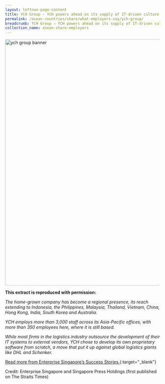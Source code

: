 ```yaml
---
layout: leftnav-page-content
title: YCH Group – YCH powers ahead on its supply of IT-driven culture
permalink: /asean-countries/share/what-employers-say/ych-group/
breadcrumb: YCH Group – YCH powers ahead on its supply of IT-driven culture
collection_name: asean-share-employers
---
```


<img src="\images\asean-employers\ych-group.jpg" alt="ych group banner" style="width:800px;" />

**This extract is reproduced with permission:**

*The home-grown company has become a regional presence, its reach extending to Indonesia, the Philippines, Malaysia, Thailand, Vietnam, China, Hong Kong, India, South Korea and Australia.*

*YCH employs more than 3,000 staff across its Asia-Pacific offices, with more than 350 employees here, where it is still based.*

*While most firms in the logistics industry outsource the development of their IT systems to external vendors, YCH chose to develop its own proprietary software from scratch, a move that put it up against global logistics giants like DHL and Schenker.*

[Read more from Enterprise Singapore’s Success Stories.](https://ie.enterprisesg.gov.sg/Venture-Overseas/Browse-By-Market/Asia-Pacific/Vietnam/Success-Stories/cs/Success-Stories/YCH-powers-ahead-on-its-supply-of-IT-driven-culture){:target="_blank"}

Credit: Enterprise Singapore and Singapore Press Holdings (first published on The Straits Times)
